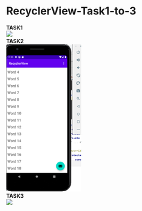 # RecyclerView-Task1-to-3

<b>TASK1</b>
<br/>
<img src="RecyclerView-Task1-to-3/blob/task3/recyclerviewtask1.png" width="200">
</br>
<b>TASK2</b>
<br/>
<img src="recyclerviewtask2.png" width="200">
</br>
<b>TASK3</b>
<br/>
<img src="task3/recyclerviewtask1.png" width="200">
</br>
